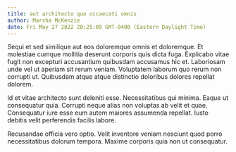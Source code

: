 ```yaml
---
title: aut architecto quo occaecati omnis
author: Marsha McKenzie
date: Fri May 27 2022 20:25:09 GMT-0400 (Eastern Daylight Time)
---
```

Sequi et sed similique aut eos doloremque omnis et doloremque. Et molestiae cumque mollitia deserunt corporis quis dicta fuga. Explicabo vitae fugit non excepturi accusantium quibusdam accusamus hic et. Laboriosam unde vel ut aperiam sit rerum veniam. Voluptatem laborum quo rerum non corrupti ut. Quibusdam atque atque distinctio doloribus dolores repellat dolorem.

 Id et vitae architecto sunt deleniti esse. Necessitatibus qui minima. Eaque ut consequatur quia. Corrupti neque alias non voluptas ab velit et quae. Consequatur iure esse eum autem maiores assumenda repellat. Iusto debitis velit perferendis facilis labore.

 Recusandae officia vero optio. Velit inventore veniam nesciunt quod porro necessitatibus dolorum tempora. Maxime corporis quia non ut consequatur.